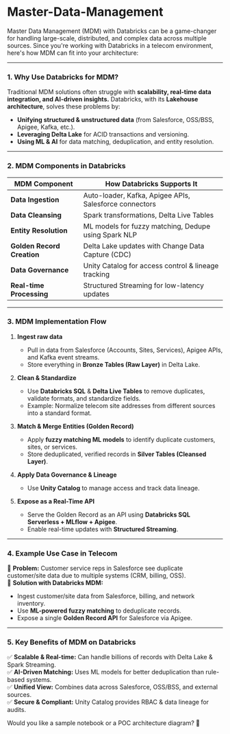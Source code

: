 # Master-Data-Management

Master Data Management (MDM) with Databricks can be a game-changer for handling large-scale, distributed, and complex data across multiple sources. Since you're working with Databricks in a telecom environment, here's how MDM can fit into your architecture:  

---

### **1. Why Use Databricks for MDM?**  
Traditional MDM solutions often struggle with **scalability, real-time data integration, and AI-driven insights.** Databricks, with its **Lakehouse architecture**, solves these problems by:  
- **Unifying structured & unstructured data** (from Salesforce, OSS/BSS, Apigee, Kafka, etc.).  
- **Leveraging Delta Lake** for ACID transactions and versioning.  
- **Using ML & AI** for data matching, deduplication, and entity resolution.  

---

### **2. MDM Components in Databricks**  

| **MDM Component**      | **How Databricks Supports It** |
|------------------------|--------------------------------|
| **Data Ingestion**     | Auto-loader, Kafka, Apigee APIs, Salesforce connectors |
| **Data Cleansing**     | Spark transformations, Delta Live Tables |
| **Entity Resolution**  | ML models for fuzzy matching, Dedupe using Spark NLP |
| **Golden Record Creation** | Delta Lake updates with Change Data Capture (CDC) |
| **Data Governance**    | Unity Catalog for access control & lineage tracking |
| **Real-time Processing** | Structured Streaming for low-latency updates |

---

### **3. MDM Implementation Flow**  

1. **Ingest raw data**  
   - Pull in data from Salesforce (Accounts, Sites, Services), Apigee APIs, and Kafka event streams.  
   - Store everything in **Bronze Tables (Raw Layer)** in Delta Lake.  

2. **Clean & Standardize**  
   - Use **Databricks SQL** & **Delta Live Tables** to remove duplicates, validate formats, and standardize fields.  
   - Example: Normalize telecom site addresses from different sources into a standard format.  

3. **Match & Merge Entities (Golden Record)**  
   - Apply **fuzzy matching ML models** to identify duplicate customers, sites, or services.  
   - Store deduplicated, verified records in **Silver Tables (Cleansed Layer)**.  

4. **Apply Data Governance & Lineage**  
   - Use **Unity Catalog** to manage access and track data lineage.  

5. **Expose as a Real-Time API**  
   - Serve the Golden Record as an API using **Databricks SQL Serverless + MLflow + Apigee**.  
   - Enable real-time updates with **Structured Streaming**.  

---

### **4. Example Use Case in Telecom**  
🔹 **Problem:** Customer service reps in Salesforce see duplicate customer/site data due to multiple systems (CRM, billing, OSS).  
🔹 **Solution with Databricks MDM:**  
   - Ingest customer/site data from Salesforce, billing, and network inventory.  
   - Use **ML-powered fuzzy matching** to deduplicate records.  
   - Expose a single **Golden Record API** for Salesforce via Apigee.  

---

### **5. Key Benefits of MDM on Databricks**  
✅ **Scalable & Real-time:** Can handle billions of records with Delta Lake & Spark Streaming.  
✅ **AI-Driven Matching:** Uses ML models for better deduplication than rule-based systems.  
✅ **Unified View:** Combines data across Salesforce, OSS/BSS, and external sources.  
✅ **Secure & Compliant:** Unity Catalog provides RBAC & data lineage for audits.  

Would you like a sample notebook or a POC architecture diagram? 🚀
